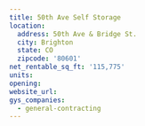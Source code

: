 ```yaml
---
title: 50th Ave Self Storage
location:
  address: 50th Ave & Bridge St.
  city: Brighton
  state: CO
  zipcode: '80601'
net_rentable_sq_ft: '115,775'
units:
opening:
website_url:
gys_companies:
  - general-contracting
---
```

